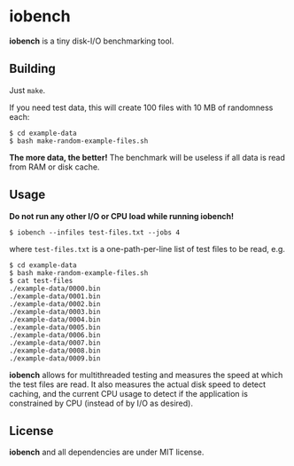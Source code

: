 # iobench

**iobench** is a tiny disk-I/O benchmarking tool.

## Building

Just `make`.

If you need test data, this will create 100 files with 10 MB of randomness each:

```
$ cd example-data
$ bash make-random-example-files.sh
```

**The more data, the better!** The benchmark will be useless if all data is read from RAM or disk cache.

## Usage

**Do not run any other I/O or CPU load while running iobench!**

```
$ iobench --infiles test-files.txt --jobs 4
```

where `test-files.txt` is a one-path-per-line list of test files to be read, e.g.

```
$ cd example-data
$ bash make-random-example-files.sh
$ cat test-files
./example-data/0000.bin
./example-data/0001.bin
./example-data/0002.bin
./example-data/0003.bin
./example-data/0004.bin
./example-data/0005.bin
./example-data/0006.bin
./example-data/0007.bin
./example-data/0008.bin
./example-data/0009.bin
```

**iobench** allows for multithreaded testing and measures the speed at which the test files are read. It also measures the actual disk speed to detect caching, and the current CPU usage to detect if the application is constrained by CPU (instead of by I/O as desired).


## License

**iobench** and all dependencies are under MIT license.
